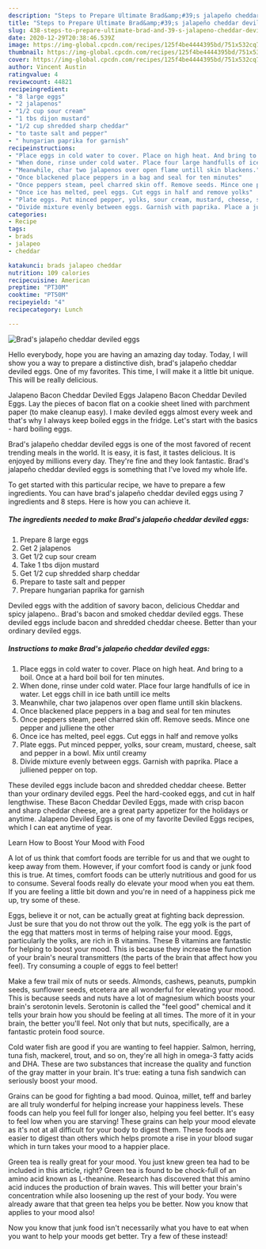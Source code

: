 ```yaml
---
description: "Steps to Prepare Ultimate Brad&amp;#39;s jalapeño cheddar deviled eggs"
title: "Steps to Prepare Ultimate Brad&amp;#39;s jalapeño cheddar deviled eggs"
slug: 438-steps-to-prepare-ultimate-brad-and-39-s-jalapeno-cheddar-deviled-eggs
date: 2020-12-29T20:38:46.539Z
image: https://img-global.cpcdn.com/recipes/125f4be4444395bd/751x532cq70/brads-jalapeno-cheddar-deviled-eggs-recipe-main-photo.jpg
thumbnail: https://img-global.cpcdn.com/recipes/125f4be4444395bd/751x532cq70/brads-jalapeno-cheddar-deviled-eggs-recipe-main-photo.jpg
cover: https://img-global.cpcdn.com/recipes/125f4be4444395bd/751x532cq70/brads-jalapeno-cheddar-deviled-eggs-recipe-main-photo.jpg
author: Vincent Austin
ratingvalue: 4
reviewcount: 44821
recipeingredient:
- "8 large eggs"
- "2 jalapenos"
- "1/2 cup sour cream"
- "1 tbs dijon mustard"
- "1/2 cup shredded sharp cheddar"
- "to taste salt and pepper"
- " hungarian paprika for garnish"
recipeinstructions:
- "Place eggs in cold water to cover. Place on high heat. And bring to a boil. Once at a hard boil boil for ten minutes."
- "When done, rinse under cold water. Place four large handfulls of ice in water. Let eggs chill in ice bath untill ice melts"
- "Meanwhile, char two jalapenos over open flame untill skin blackens."
- "Once blackened place peppers in a bag and seal for ten minutes"
- "Once peppers steam, peel charred skin off. Remove seeds. Mince one pepper and julliene the other"
- "Once ice has melted, peel eggs. Cut eggs in half and remove yolks"
- "Plate eggs. Put minced pepper, yolks, sour cream, mustard, cheese, salt and pepper in a bowl. Mix until creamy"
- "Divide mixture evenly between eggs. Garnish with paprika. Place a julliened pepper on top."
categories:
- Recipe
tags:
- brads
- jalapeo
- cheddar

katakunci: brads jalapeo cheddar 
nutrition: 109 calories
recipecuisine: American
preptime: "PT30M"
cooktime: "PT50M"
recipeyield: "4"
recipecategory: Lunch

---
```



![Brad&#39;s jalapeño cheddar deviled eggs](https://img-global.cpcdn.com/recipes/125f4be4444395bd/751x532cq70/brads-jalapeno-cheddar-deviled-eggs-recipe-main-photo.jpg)

Hello everybody, hope you are having an amazing day today. Today, I will show you a way to prepare a distinctive dish, brad&#39;s jalapeño cheddar deviled eggs. One of my favorites. This time, I will make it a little bit unique. This will be really delicious.

Jalapeno Bacon Cheddar Deviled Eggs Jalapeno Bacon Cheddar Deviled Eggs. Lay the pieces of bacon flat on a cookie sheet lined with parchment paper (to make cleanup easy). I make deviled eggs almost every week and that&#39;s why I always keep boiled eggs in the fridge. Let&#39;s start with the basics - hard boiling eggs.

Brad&#39;s jalapeño cheddar deviled eggs is one of the most favored of recent trending meals in the world. It is easy, it is fast, it tastes delicious. It is enjoyed by millions every day. They're fine and they look fantastic. Brad&#39;s jalapeño cheddar deviled eggs is something that I've loved my whole life.


To get started with this particular recipe, we have to prepare a few ingredients. You can have brad&#39;s jalapeño cheddar deviled eggs using 7 ingredients and 8 steps. Here is how you can achieve it.

<!--inarticleads1-->

##### The ingredients needed to make Brad&#39;s jalapeño cheddar deviled eggs:

1. Prepare 8 large eggs
1. Get 2 jalapenos
1. Get 1/2 cup sour cream
1. Take 1 tbs dijon mustard
1. Get 1/2 cup shredded sharp cheddar
1. Prepare to taste salt and pepper
1. Prepare  hungarian paprika for garnish


Deviled eggs with the addition of savory bacon, delicious Cheddar and spicy jalapeno.. Brad&#39;s bacon and smoked cheddar deviled eggs. These deviled eggs include bacon and shredded cheddar cheese. Better than your ordinary deviled eggs. 

<!--inarticleads2-->

##### Instructions to make Brad&#39;s jalapeño cheddar deviled eggs:

1. Place eggs in cold water to cover. Place on high heat. And bring to a boil. Once at a hard boil boil for ten minutes.
1. When done, rinse under cold water. Place four large handfulls of ice in water. Let eggs chill in ice bath untill ice melts
1. Meanwhile, char two jalapenos over open flame untill skin blackens.
1. Once blackened place peppers in a bag and seal for ten minutes
1. Once peppers steam, peel charred skin off. Remove seeds. Mince one pepper and julliene the other
1. Once ice has melted, peel eggs. Cut eggs in half and remove yolks
1. Plate eggs. Put minced pepper, yolks, sour cream, mustard, cheese, salt and pepper in a bowl. Mix until creamy
1. Divide mixture evenly between eggs. Garnish with paprika. Place a julliened pepper on top.


These deviled eggs include bacon and shredded cheddar cheese. Better than your ordinary deviled eggs. Peel the hard-cooked eggs, and cut in half lengthwise. These Bacon Cheddar Deviled Eggs, made with crisp bacon and sharp cheddar cheese, are a great party appetizer for the holidays or anytime. Jalapeno Deviled Eggs is one of my favorite Deviled Eggs recipes, which I can eat anytime of year. 

Learn How to Boost Your Mood with Food


A lot of us think that comfort foods are terrible for us and that we ought to keep away from them. However, if your comfort food is candy or junk food this is true. At times, comfort foods can be utterly nutritious and good for us to consume. Several foods really do elevate your mood when you eat them. If you are feeling a little bit down and you're in need of a happiness pick me up, try some of these.

Eggs, believe it or not, can be actually great at fighting back depression. Just be sure that you do not throw out the yolk. The egg yolk is the part of the egg that matters most in terms of helping raise your mood. Eggs, particularly the yolks, are rich in B vitamins. These B vitamins are fantastic for helping to boost your mood. This is because they increase the function of your brain's neural transmitters (the parts of the brain that affect how you feel). Try consuming a couple of eggs to feel better!

Make a few trail mix of nuts or seeds. Almonds, cashews, peanuts, pumpkin seeds, sunflower seeds, etcetera are all wonderful for elevating your mood. This is because seeds and nuts have a lot of magnesium which boosts your brain's serotonin levels. Serotonin is called the "feel good" chemical and it tells your brain how you should be feeling at all times. The more of it in your brain, the better you'll feel. Not only that but nuts, specifically, are a fantastic protein food source.

Cold water fish are good if you are wanting to feel happier. Salmon, herring, tuna fish, mackerel, trout, and so on, they're all high in omega-3 fatty acids and DHA. These are two substances that increase the quality and function of the gray matter in your brain. It's true: eating a tuna fish sandwich can seriously boost your mood. 

Grains can be good for fighting a bad mood. Quinoa, millet, teff and barley are all truly wonderful for helping increase your happiness levels. These foods can help you feel full for longer also, helping you feel better. It's easy to feel low when you are starving! These grains can help your mood elevate as it's not at all difficult for your body to digest them. These foods are easier to digest than others which helps promote a rise in your blood sugar which in turn takes your mood to a happier place.

Green tea is really great for your mood. You just knew green tea had to be included in this article, right? Green tea is found to be chock-full of an amino acid known as L-theanine. Research has discovered that this amino acid induces the production of brain waves. This will better your brain's concentration while also loosening up the rest of your body. You were already aware that that green tea helps you be better. Now you know that applies to your mood also!

Now you know that junk food isn't necessarily what you have to eat when you want to help your moods get better. Try a few of these instead!

